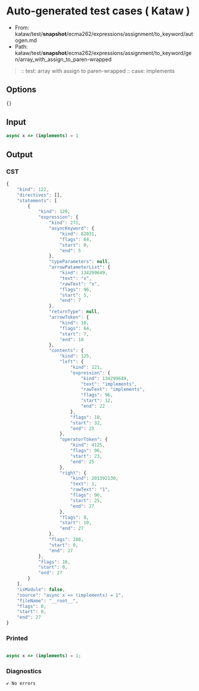 # Auto-generated test cases ( Kataw )
- From: kataw/test/__snapshot__/ecma262/expressions/assignment/to_keyword/autogen.md
- Path: kataw/test/__snapshot__/ecma262/expressions/assignment/to_keyword/gen/array_with_assign_to_paren-wrapped
> :: test: array with assign to paren-wrapped
> :: case: implements
## Options

`````js
{}
`````
## Input

`````js
async x => (implements) = 1
`````
## Output

### CST

```javascript
{
    "kind": 122,
    "directives": [],
    "statements": [
        {
            "kind": 120,
            "expression": {
                "kind": 271,
                "asyncKeyword": {
                    "kind": 82031,
                    "flags": 64,
                    "start": 0,
                    "end": 5
                },
                "typeParameters": null,
                "arrowPatameterList": {
                    "kind": 134299649,
                    "text": "x",
                    "rawText": "x",
                    "flags": 96,
                    "start": 5,
                    "end": 7
                },
                "returnType": null,
                "arrowToken": {
                    "kind": 10,
                    "flags": 64,
                    "start": 7,
                    "end": 10
                },
                "contents": {
                    "kind": 125,
                    "left": {
                        "kind": 121,
                        "expression": {
                            "kind": 134299649,
                            "text": "implements",
                            "rawText": "implements",
                            "flags": 96,
                            "start": 12,
                            "end": 22
                        },
                        "flags": 10,
                        "start": 32,
                        "end": 23
                    },
                    "operatorToken": {
                        "kind": 4125,
                        "flags": 96,
                        "start": 23,
                        "end": 25
                    },
                    "right": {
                        "kind": 201392130,
                        "text": 1,
                        "rawText": "1",
                        "flags": 96,
                        "start": 25,
                        "end": 27
                    },
                    "flags": 0,
                    "start": 10,
                    "end": 27
                },
                "flags": 288,
                "start": 0,
                "end": 27
            },
            "flags": 16,
            "start": 0,
            "end": 27
        }
    ],
    "isModule": false,
    "source": "async x => (implements) = 1",
    "fileName": "__root__",
    "flags": 0,
    "start": 0,
    "end": 27
}
```

### Printed

```javascript

async x => (implements) = 1;
```

### Diagnostics

```javascript
✔ No errors
```

